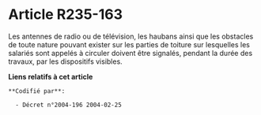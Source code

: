 # Article R235-163

Les antennes de radio ou de télévision, les haubans ainsi que les obstacles de toute nature pouvant exister sur les parties
de toiture sur lesquelles les salariés sont appelés à circuler doivent être signalés, pendant la durée des travaux, par les
dispositifs visibles.

**Liens relatifs à cet article**

	**Codifié par**:

	  - Décret n°2004-196 2004-02-25
